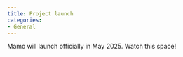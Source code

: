 ```yaml
---
title: Project launch
categories:
- General
---
```

Mamo will launch officially in May 2025. Watch this space!
